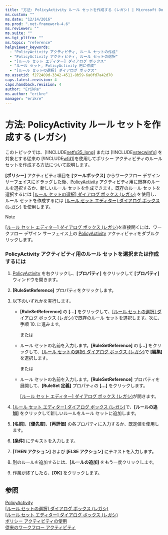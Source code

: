 ```yaml
---
title: "方法: PolicyActivity ルール セットを作成する (レガシ) | Microsoft Docs"
ms.custom: ""
ms.date: "12/14/2016"
ms.prod: ".net-framework-4.6"
ms.reviewer: ""
ms.suite: ""
ms.tgt_pltfrm: ""
ms.topic: "reference"
helpviewer_keywords: 
  - "PolicyActivity アクティビティ, ルール セットの作成"
  - "PolicyActivity アクティビティ, ルール セットの選択"
  - "[ルール セット エディター] ダイアログ ボックス"
  - "ルール セット, PolicyActivity 用に作成"
  - "[ルール セットの選択] ダイアログ ボックス"
ms.assetid: f272489d-3342-4511-8b59-6a0fd7a42d70
caps.latest.revision: 4
caps.handback.revision: 4
author: "ErikRe"
ms.author: "erikre"
manager: "erikre"
---
```

# 方法: PolicyActivity ルール セットを作成する (レガシ)
このトピックでは、[!INCLUDE[netfx35_long](../workflow-designer/includes/netfx35_long_md.md)] または [!INCLUDE[vstecwinfx](../workflow-designer/includes/vstecwinfx_md.md)] を対象とする従来の [!INCLUDE[wfd1](../workflow-designer/includes/wfd1_md.md)]を使用してポリシー アクティビティのルール セットを作成する方法について説明します。  
  
 **\[ポリシー\]** アクティビティ項目を **\[ツールボックス\]** からワークフロー デザイン サーフェイスにドラッグした後、[PolicyActivity](http://go.microsoft.com/fwlink?LinkID=65019) アクティビティ用に既存のルールを選択するか、新しいルール セットを作成できます。既存のルール セットを選択するには [\[ルール セットの選択\] ダイアログ ボックス \(レガシ\)](../Topic/Select%20Rule%20Set%20Dialog%20Box%20\(Legacy\).md) を使用し、ルール セットを作成するには [\[ルール セット エディター\] ダイアログ ボックス \(レガシ\)](../Topic/Rule%20Set%20Editor%20Dialog%20Box%20\(Legacy\).md) を使用します。  
  
> [!NOTE]
>  [\[ルール セット エディター\] ダイアログ ボックス \(レガシ\)](../Topic/Rule%20Set%20Editor%20Dialog%20Box%20\(Legacy\).md)を直接開くには、ワークフロー デザイン サーフェイス上の [PolicyActivity](http://go.microsoft.com/fwlink?LinkID=65019) アクティビティをダブルクリックします。  
  
### PolicyActivity アクティビティ用のルール セットを選択または作成するには  
  
1.  [PolicyActivity](http://go.microsoft.com/fwlink?LinkID=65019) を右クリックし、**\[プロパティ\]** をクリックして **\[プロパティ\]** ウィンドウを開きます。  
  
2.  **\[RuleSetReference\]** プロパティをクリックします。  
  
3.  以下のいずれかを実行します。  
  
    -   **\[RuleSetReference\]** の **\[…\]** をクリックして、[\[ルール セットの選択\] ダイアログ ボックス \(レガシ\)](../Topic/Select%20Rule%20Set%20Dialog%20Box%20\(Legacy\).md)で既存のルール セットを選択します。次に、手順 10. に進みます。  
  
         または  
  
    -   ルール セットの名前を入力します。**\[RuleSetReference\]** の **\[...\]** をクリックして、[\[ルール セットの選択\] ダイアログ ボックス \(レガシ\)](../Topic/Select%20Rule%20Set%20Dialog%20Box%20\(Legacy\).md)で **\[編集\]** を選択します。  
  
         または  
  
    -   ルール セットの名前を入力します。**\[RuleSetReference\]** プロパティを展開して、**\[RuleSet 定義\]** プロパティの **\[...\]** をクリックします。  
  
         [\[ルール セット エディター\] ダイアログ ボックス \(レガシ\)](../Topic/Rule%20Set%20Editor%20Dialog%20Box%20\(Legacy\).md)が開きます。  
  
4.  [\[ルール セット エディター\] ダイアログ ボックス \(レガシ\)](../Topic/Rule%20Set%20Editor%20Dialog%20Box%20\(Legacy\).md)で、**\[ルールの追加\]** をクリックして新しいルールをルール セットに追加します。  
  
5.  **\[名前\]**、**\[優先度\]**、**\[再評価\]** の各プロパティに入力するか、既定値を使用します。  
  
6.  **\[条件\]** にテキストを入力します。  
  
7.  **\[THEN アクション\]** および **\[ELSE アクション\]** にテキストを入力します。  
  
8.  別のルールを追加するには、**\[ルールの追加\]** をもう一度クリックします。  
  
9. 作業が終了したら、**\[OK\]** をクリックします。  
  
## 参照  
 [PolicyActivity](http://go.microsoft.com/fwlink?LinkID=65019)   
 [\[ルール セットの選択\] ダイアログ ボックス \(レガシ\)](../Topic/Select%20Rule%20Set%20Dialog%20Box%20\(Legacy\).md)   
 [\[ルール セット エディター\] ダイアログ ボックス \(レガシ\)](../Topic/Rule%20Set%20Editor%20Dialog%20Box%20\(Legacy\).md)   
 [ポリシー アクティビティの使用](http://go.microsoft.com/fwlink?LinkID=65004)   
 [従来のワークフロー アクティビティ](../workflow-designer/legacy-workflow-activities.md)